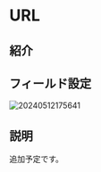 # URL

## 紹介

## フィールド設定

![20240512175641](https://static-docs.nocobase.com/20240512175641.png)

## 説明

追加予定です。

